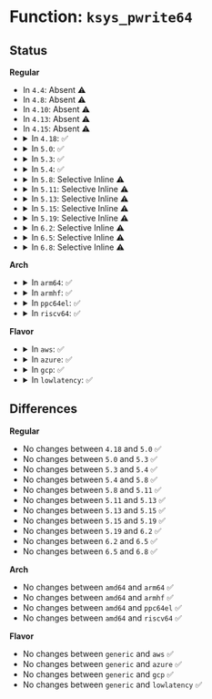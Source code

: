 # Function: <code>ksys_pwrite64</code>

## Status
<b>Regular</b>
<ul>
<li>
In <code>4.4</code>: Absent ⚠️
</li>
<li>
In <code>4.8</code>: Absent ⚠️
</li>
<li>
In <code>4.10</code>: Absent ⚠️
</li>
<li>
In <code>4.13</code>: Absent ⚠️
</li>
<li>
In <code>4.15</code>: Absent ⚠️
</li>
<li>
<details>
<summary>In <code>4.18</code>: ✅</summary>

```c
ssize_t ksys_pwrite64(unsigned int fd, const char *buf, size_t count, loff_t pos);
```

**Collision:** Unique Global

**Inline:** No

**Transformation:** False

**Instances:**

```
In fs/read_write.c (ffffffff8129b120)
Location: fs/read_write.c:665
Inline: False
Direct callers:
  - arch/x86/ia32/sys_ia32.c:__x32_compat_sys_x86_pwrite
  - arch/x86/ia32/sys_ia32.c:__ia32_compat_sys_x86_pwrite
  - fs/read_write.c:__ia32_sys_pwrite64
  - fs/read_write.c:__x64_sys_pwrite64
```
**Symbols:**

```
ffffffff8129b120-ffffffff8129b1ba: ksys_pwrite64 (STB_GLOBAL)
```
</details>
</li>
<li>
<details>
<summary>In <code>5.0</code>: ✅</summary>

```c
ssize_t ksys_pwrite64(unsigned int fd, const char *buf, size_t count, loff_t pos);
```

**Collision:** Unique Global

**Inline:** No

**Transformation:** False

**Instances:**

```
In fs/read_write.c (ffffffff812b0020)
Location: fs/read_write.c:665
Inline: False
Direct callers:
  - arch/x86/ia32/sys_ia32.c:__x32_compat_sys_x86_pwrite
  - arch/x86/ia32/sys_ia32.c:__ia32_compat_sys_x86_pwrite
  - fs/read_write.c:__ia32_sys_pwrite64
  - fs/read_write.c:__x64_sys_pwrite64
```
**Symbols:**

```
ffffffff812b0020-ffffffff812b00ba: ksys_pwrite64 (STB_GLOBAL)
```
</details>
</li>
<li>
<details>
<summary>In <code>5.3</code>: ✅</summary>

```c
ssize_t ksys_pwrite64(unsigned int fd, const char *buf, size_t count, loff_t pos);
```

**Collision:** Unique Global

**Inline:** No

**Transformation:** False

**Instances:**

```
In fs/read_write.c (ffffffff812cc9a0)
Location: fs/read_write.c:678
Inline: False
Direct callers:
  - arch/x86/ia32/sys_ia32.c:__x32_compat_sys_x86_pwrite
  - arch/x86/ia32/sys_ia32.c:__ia32_compat_sys_x86_pwrite
  - fs/read_write.c:__ia32_sys_pwrite64
  - fs/read_write.c:__x64_sys_pwrite64
```
**Symbols:**

```
ffffffff812cc9a0-ffffffff812cca31: ksys_pwrite64 (STB_GLOBAL)
```
</details>
</li>
<li>
<details>
<summary>In <code>5.4</code>: ✅</summary>

```c
ssize_t ksys_pwrite64(unsigned int fd, const char *buf, size_t count, loff_t pos);
```

**Collision:** Unique Global

**Inline:** No

**Transformation:** False

**Instances:**

```
In fs/read_write.c (ffffffff812de3c0)
Location: fs/read_write.c:678
Inline: False
Direct callers:
  - arch/x86/ia32/sys_ia32.c:__x32_compat_sys_x86_pwrite
  - arch/x86/ia32/sys_ia32.c:__ia32_compat_sys_x86_pwrite
  - fs/read_write.c:__ia32_sys_pwrite64
  - fs/read_write.c:__x64_sys_pwrite64
```
**Symbols:**

```
ffffffff812de3c0-ffffffff812de451: ksys_pwrite64 (STB_GLOBAL)
```
</details>
</li>
<li>
<details>
<summary>In <code>5.8</code>: Selective Inline ⚠️</summary>

```c
ssize_t ksys_pwrite64(unsigned int fd, const char *buf, size_t count, loff_t pos);
```

**Collision:** Unique Global

**Inline:** Selective

**Transformation:** False

**Instances:**

```
In fs/read_write.c (ffffffff8131288b)
Location: fs/read_write.c:706
Inline: True
Inline callers:
  - fs/read_write.c:__ia32_sys_pwrite64
  - fs/read_write.c:__x64_sys_pwrite64
Direct callers:
  - arch/x86/kernel/sys_ia32.c:__ia32_sys_ia32_pwrite64
  - arch/x86/kernel/sys_ia32.c:__x64_sys_ia32_pwrite64
```
**Symbols:**

```
ffffffff81315160-ffffffff813151f1: ksys_pwrite64 (STB_GLOBAL)
```
</details>
</li>
<li>
<details>
<summary>In <code>5.11</code>: Selective Inline ⚠️</summary>

```c
ssize_t ksys_pwrite64(unsigned int fd, const char *buf, size_t count, loff_t pos);
```

**Collision:** Unique Global

**Inline:** Selective

**Transformation:** False

**Instances:**

```
In fs/read_write.c (ffffffff8131df2b)
Location: fs/read_write.c:701
Inline: True
Inline callers:
  - fs/read_write.c:__ia32_sys_pwrite64
  - fs/read_write.c:__x64_sys_pwrite64
Direct callers:
  - arch/x86/kernel/sys_ia32.c:__ia32_sys_ia32_pwrite64
  - arch/x86/kernel/sys_ia32.c:__x64_sys_ia32_pwrite64
```
**Symbols:**

```
ffffffff813204e0-ffffffff81320571: ksys_pwrite64 (STB_GLOBAL)
```
</details>
</li>
<li>
<details>
<summary>In <code>5.13</code>: Selective Inline ⚠️</summary>

```c
ssize_t ksys_pwrite64(unsigned int fd, const char *buf, size_t count, loff_t pos);
```

**Collision:** Unique Global

**Inline:** Selective

**Transformation:** False

**Instances:**

```
In fs/read_write.c (ffffffff813262ab)
Location: fs/read_write.c:699
Inline: True
Inline callers:
  - fs/read_write.c:__ia32_sys_pwrite64
  - fs/read_write.c:__x64_sys_pwrite64
Direct callers:
  - arch/x86/kernel/sys_ia32.c:__ia32_sys_ia32_pwrite64
  - arch/x86/kernel/sys_ia32.c:__x64_sys_ia32_pwrite64
```
**Symbols:**

```
ffffffff81326610-ffffffff813266a1: ksys_pwrite64 (STB_GLOBAL)
```
</details>
</li>
<li>
<details>
<summary>In <code>5.15</code>: Selective Inline ⚠️</summary>

```c
ssize_t ksys_pwrite64(unsigned int fd, const char *buf, size_t count, loff_t pos);
```

**Collision:** Unique Global

**Inline:** Selective

**Transformation:** False

**Instances:**

```
In fs/read_write.c (ffffffff8137156b)
Location: fs/read_write.c:690
Inline: True
Inline callers:
  - fs/read_write.c:__ia32_sys_pwrite64
  - fs/read_write.c:__x64_sys_pwrite64
Direct callers:
  - arch/x86/kernel/sys_ia32.c:__ia32_sys_ia32_pwrite64
  - arch/x86/kernel/sys_ia32.c:__x64_sys_ia32_pwrite64
```
**Symbols:**

```
ffffffff81373bb0-ffffffff81373c41: ksys_pwrite64 (STB_GLOBAL)
```
</details>
</li>
<li>
<details>
<summary>In <code>5.19</code>: Selective Inline ⚠️</summary>

```c
ssize_t ksys_pwrite64(unsigned int fd, const char *buf, size_t count, loff_t pos);
```

**Collision:** Unique Global

**Inline:** Selective

**Transformation:** False

**Instances:**

```
In fs/read_write.c (ffffffff813f2597)
Location: fs/read_write.c:693
Inline: True
Inline callers:
  - fs/read_write.c:__ia32_sys_pwrite64
  - fs/read_write.c:__x64_sys_pwrite64
Direct callers:
  - arch/x86/kernel/sys_ia32.c:__ia32_sys_ia32_pwrite64
  - arch/x86/kernel/sys_ia32.c:__x64_sys_ia32_pwrite64
```
**Symbols:**

```
ffffffff813f2990-ffffffff813f2a31: ksys_pwrite64 (STB_GLOBAL)
```
</details>
</li>
<li>
<details>
<summary>In <code>6.2</code>: Selective Inline ⚠️</summary>

```c
ssize_t ksys_pwrite64(unsigned int fd, const char *buf, size_t count, loff_t pos);
```

**Collision:** Unique Global

**Inline:** Selective

**Transformation:** False

**Instances:**

```
In fs/read_write.c (ffffffff8147b157)
Location: fs/read_write.c:686
Inline: True
Inline callers:
  - fs/read_write.c:__ia32_sys_pwrite64
  - fs/read_write.c:__x64_sys_pwrite64
Direct callers:
  - arch/x86/kernel/sys_ia32.c:__ia32_sys_ia32_pwrite64
  - arch/x86/kernel/sys_ia32.c:__x64_sys_ia32_pwrite64
```
**Symbols:**

```
ffffffff8147b5d0-ffffffff8147b671: ksys_pwrite64 (STB_GLOBAL)
```
</details>
</li>
<li>
<details>
<summary>In <code>6.5</code>: Selective Inline ⚠️</summary>

```c
ssize_t ksys_pwrite64(unsigned int fd, const char *buf, size_t count, loff_t pos);
```

**Collision:** Unique Global

**Inline:** Selective

**Transformation:** False

**Instances:**

```
In fs/read_write.c (ffffffff814afce7)
Location: fs/read_write.c:686
Inline: True
Inline callers:
  - fs/read_write.c:__ia32_sys_pwrite64
  - fs/read_write.c:__x64_sys_pwrite64
Direct callers:
  - arch/x86/kernel/sys_ia32.c:__ia32_sys_ia32_pwrite64
  - arch/x86/kernel/sys_ia32.c:__x64_sys_ia32_pwrite64
```
**Symbols:**

```
ffffffff814b0160-ffffffff814b0201: ksys_pwrite64 (STB_GLOBAL)
```
</details>
</li>
<li>
<details>
<summary>In <code>6.8</code>: Selective Inline ⚠️</summary>

```c
ssize_t ksys_pwrite64(unsigned int fd, const char *buf, size_t count, loff_t pos);
```

**Collision:** Unique Global

**Inline:** Selective

**Transformation:** False

**Instances:**

```
In fs/read_write.c (ffffffff814e14a7)
Location: fs/read_write.c:692
Inline: True
Inline callers:
  - fs/read_write.c:__ia32_sys_pwrite64
  - fs/read_write.c:__x64_sys_pwrite64
Direct callers:
  - arch/x86/kernel/sys_ia32.c:__ia32_sys_ia32_pwrite64
  - arch/x86/kernel/sys_ia32.c:__x64_sys_ia32_pwrite64
```
**Symbols:**

```
ffffffff814e1920-ffffffff814e19c1: ksys_pwrite64 (STB_GLOBAL)
```
</details>
</li>
</ul>
<b>Arch</b>
<ul>
<li>
<details>
<summary>In <code>arm64</code>: ✅</summary>

```c
ssize_t ksys_pwrite64(unsigned int fd, const char *buf, size_t count, loff_t pos);
```

**Collision:** Unique Global

**Inline:** No

**Transformation:** False

**Instances:**

```
In fs/read_write.c (ffff800010384670)
Location: fs/read_write.c:678
Inline: False
Direct callers:
  - arch/arm64/kernel/sys32.c:__arm64_compat_sys_aarch32_pwrite64
  - fs/read_write.c:__arm64_sys_pwrite64
```
**Symbols:**

```
ffff800010384670-ffff800010384730: ksys_pwrite64 (STB_GLOBAL)
```
</details>
</li>
<li>
<details>
<summary>In <code>armhf</code>: ✅</summary>

```c
ssize_t ksys_pwrite64(unsigned int fd, const char *buf, size_t count, loff_t pos);
```

**Collision:** Unique Global

**Inline:** No

**Transformation:** False

**Instances:**

```
In fs/read_write.c (c056d3f4)
Location: fs/read_write.c:678
Inline: False
Direct callers:
  - fs/read_write.c:__se_sys_pwrite64
```
**Symbols:**

```
c056d3f4-c056d490: ksys_pwrite64 (STB_GLOBAL)
```
</details>
</li>
<li>
<details>
<summary>In <code>ppc64el</code>: ✅</summary>

```c
ssize_t ksys_pwrite64(unsigned int fd, const char *buf, size_t count, loff_t pos);
```

**Collision:** Unique Global

**Inline:** No

**Transformation:** False

**Instances:**

```
In fs/read_write.c (c00000000047a750)
Location: fs/read_write.c:678
Inline: False
Direct callers:
  - arch/powerpc/kernel/sys_ppc32.c:compat_sys_pwrite64
  - fs/read_write.c:__se_sys_pwrite64
```
**Symbols:**

```
c00000000047a750-c00000000047a830: ksys_pwrite64 (STB_GLOBAL)
```
</details>
</li>
<li>
<details>
<summary>In <code>riscv64</code>: ✅</summary>

```c
ssize_t ksys_pwrite64(unsigned int fd, const char *buf, size_t count, loff_t pos);
```

**Collision:** Unique Global

**Inline:** No

**Transformation:** False

**Instances:**

```
In fs/read_write.c (ffffffe000257728)
Location: fs/read_write.c:678
Inline: False
Direct callers:
  - fs/read_write.c:__se_sys_pwrite64
```
**Symbols:**

```
ffffffe000257728-ffffffe0002577ba: ksys_pwrite64 (STB_GLOBAL)
```
</details>
</li>
</ul>
<b>Flavor</b>
<ul>
<li>
<details>
<summary>In <code>aws</code>: ✅</summary>

```c
ssize_t ksys_pwrite64(unsigned int fd, const char *buf, size_t count, loff_t pos);
```

**Collision:** Unique Global

**Inline:** No

**Transformation:** False

**Instances:**

```
In fs/read_write.c (ffffffff812d69a0)
Location: fs/read_write.c:678
Inline: False
Direct callers:
  - arch/x86/ia32/sys_ia32.c:__x32_compat_sys_x86_pwrite
  - arch/x86/ia32/sys_ia32.c:__ia32_compat_sys_x86_pwrite
  - fs/read_write.c:__ia32_sys_pwrite64
  - fs/read_write.c:__x64_sys_pwrite64
```
**Symbols:**

```
ffffffff812d69a0-ffffffff812d6a31: ksys_pwrite64 (STB_GLOBAL)
```
</details>
</li>
<li>
<details>
<summary>In <code>azure</code>: ✅</summary>

```c
ssize_t ksys_pwrite64(unsigned int fd, const char *buf, size_t count, loff_t pos);
```

**Collision:** Unique Global

**Inline:** No

**Transformation:** False

**Instances:**

```
In fs/read_write.c (ffffffff812c7620)
Location: fs/read_write.c:678
Inline: False
Direct callers:
  - arch/x86/ia32/sys_ia32.c:__x32_compat_sys_x86_pwrite
  - arch/x86/ia32/sys_ia32.c:__ia32_compat_sys_x86_pwrite
  - fs/read_write.c:__ia32_sys_pwrite64
  - fs/read_write.c:__x64_sys_pwrite64
```
**Symbols:**

```
ffffffff812c7620-ffffffff812c76b1: ksys_pwrite64 (STB_GLOBAL)
```
</details>
</li>
<li>
<details>
<summary>In <code>gcp</code>: ✅</summary>

```c
ssize_t ksys_pwrite64(unsigned int fd, const char *buf, size_t count, loff_t pos);
```

**Collision:** Unique Global

**Inline:** No

**Transformation:** False

**Instances:**

```
In fs/read_write.c (ffffffff812d47b0)
Location: fs/read_write.c:678
Inline: False
Direct callers:
  - arch/x86/ia32/sys_ia32.c:__x32_compat_sys_x86_pwrite
  - arch/x86/ia32/sys_ia32.c:__ia32_compat_sys_x86_pwrite
  - fs/read_write.c:__ia32_sys_pwrite64
  - fs/read_write.c:__x64_sys_pwrite64
```
**Symbols:**

```
ffffffff812d47b0-ffffffff812d4841: ksys_pwrite64 (STB_GLOBAL)
```
</details>
</li>
<li>
<details>
<summary>In <code>lowlatency</code>: ✅</summary>

```c
ssize_t ksys_pwrite64(unsigned int fd, const char *buf, size_t count, loff_t pos);
```

**Collision:** Unique Global

**Inline:** No

**Transformation:** False

**Instances:**

```
In fs/read_write.c (ffffffff812e5610)
Location: fs/read_write.c:678
Inline: False
Direct callers:
  - arch/x86/ia32/sys_ia32.c:__x32_compat_sys_x86_pwrite
  - arch/x86/ia32/sys_ia32.c:__ia32_compat_sys_x86_pwrite
  - fs/read_write.c:__ia32_sys_pwrite64
  - fs/read_write.c:__x64_sys_pwrite64
```
**Symbols:**

```
ffffffff812e5610-ffffffff812e56a1: ksys_pwrite64 (STB_GLOBAL)
```
</details>
</li>
</ul>

## Differences
<b>Regular</b>
<ul>
<li>
No changes between <code>4.18</code> and <code>5.0</code> ✅
</li>
<li>
No changes between <code>5.0</code> and <code>5.3</code> ✅
</li>
<li>
No changes between <code>5.3</code> and <code>5.4</code> ✅
</li>
<li>
No changes between <code>5.4</code> and <code>5.8</code> ✅
</li>
<li>
No changes between <code>5.8</code> and <code>5.11</code> ✅
</li>
<li>
No changes between <code>5.11</code> and <code>5.13</code> ✅
</li>
<li>
No changes between <code>5.13</code> and <code>5.15</code> ✅
</li>
<li>
No changes between <code>5.15</code> and <code>5.19</code> ✅
</li>
<li>
No changes between <code>5.19</code> and <code>6.2</code> ✅
</li>
<li>
No changes between <code>6.2</code> and <code>6.5</code> ✅
</li>
<li>
No changes between <code>6.5</code> and <code>6.8</code> ✅
</li>
</ul>
<b>Arch</b>
<ul>
<li>
No changes between <code>amd64</code> and <code>arm64</code> ✅
</li>
<li>
No changes between <code>amd64</code> and <code>armhf</code> ✅
</li>
<li>
No changes between <code>amd64</code> and <code>ppc64el</code> ✅
</li>
<li>
No changes between <code>amd64</code> and <code>riscv64</code> ✅
</li>
</ul>
<b>Flavor</b>
<ul>
<li>
No changes between <code>generic</code> and <code>aws</code> ✅
</li>
<li>
No changes between <code>generic</code> and <code>azure</code> ✅
</li>
<li>
No changes between <code>generic</code> and <code>gcp</code> ✅
</li>
<li>
No changes between <code>generic</code> and <code>lowlatency</code> ✅
</li>
</ul>
